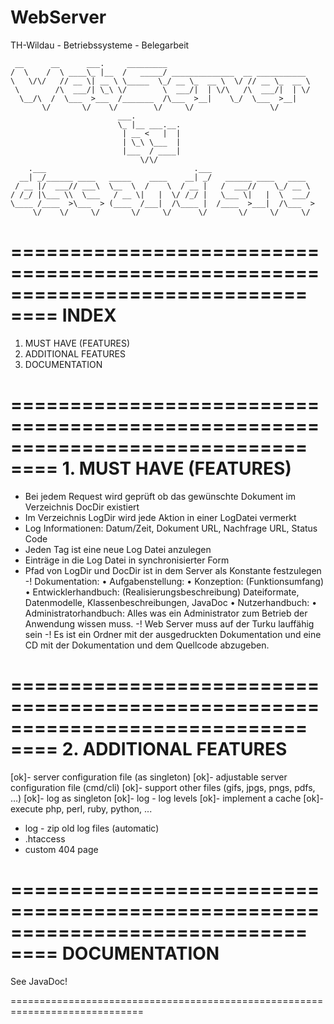 WebServer
=========
TH-Wildau - Betriebssysteme - Belegarbeit

	 __      __      ___.     _________                                
	/  \    /  \ ____\_ |__  /   _____/ ______________  __ ___________ 
	\   \/\/   // __ \| __ \ \_____  \_/ __ \_  __ \  \/ // __ \_  __ \
	 \        /\  ___/| \_\ \/        \  ___/|  | \/\   /\  ___/|  | \/
	  \__/\  /  \___  >___  /_______  /\___  >__|    \_/  \___  >__|   
	       \/       \/    \/        \/     \/                 \/       
							___.          
							\_ |__ ___.__.  
							 | __ <   |  | 
							 | \_\ \___  | 
							 |___  / ____|
							     \/\/      
	    .___                                 .___                       
	  __| _/______ ____   _____    ____    __| _/   ______ ____   ____  
	 / __ |/  ___// ___\  \__  \  /    \  / __ |   /  ___//    \_/ __ \ 
	/ /_/ |\___ \\  \___   / __ \|   |  \/ /_/ |   \___ \|   |  \  ___/ 
	\____ /____  >\___  > (____  /___|  /\____ |  /____  >___|  /\___  >
	     \/    \/     \/       \/     \/      \/       \/     \/     \/ 

=============================================================================
==== INDEX
=============================================================================
1. MUST HAVE (FEATURES)
2. ADDITIONAL FEATURES
3. DOCUMENTATION

=============================================================================
==== 1. MUST HAVE (FEATURES)
=============================================================================
- Bei jedem Request wird geprüft ob das gewünschte Dokument im Verzeichnis 
  DocDir existiert
- Im Verzeichnis LogDir wird jede Aktion in einer LogDatei vermerkt
- Log Informationen: Datum/Zeit, Dokument URL, Nachfrage URL, Status Code
- Jeden Tag ist eine neue Log Datei anzulegen
- Einträge in die Log Datei in synchronisierter Form
- Pfad von LogDir und DocDir ist in dem Server als Konstante festzulegen
-! Dokumentation:
	• Aufgabenstellung:
	• Konzeption: (Funktionsumfang)
	• Entwicklerhandbuch: (Realisierungsbeschreibung) Dateiformate, 
	  Datenmodelle, Klassenbeschreibungen, JavaDoc
	• Nutzerhandbuch:
	• Administratorhandbuch: Alles was ein Administrator zum Betrieb der 
	  Anwendung wissen muss.
-! Web Server muss auf der Turku lauffähig sein
-! Es ist ein Ordner mit der ausgedruckten Dokumentation und eine CD mit der 
   Dokumentation und dem Quellcode abzugeben.

=============================================================================
==== 2. ADDITIONAL FEATURES
=============================================================================
[ok]- server configuration file (as singleton)
[ok]- adjustable server configuration file (cmd/cli)
[ok]- support other files (gifs, jpgs, pngs, pdfs, …)
[ok]- log as singleton
[ok]- log - log levels
[ok]- implement a cache
[ok]- execute php, perl, ruby, python, ...
- log - zip old log files (automatic)
- .htaccess
- custom 404 page

=============================================================================
==== DOCUMENTATION
=============================================================================
See JavaDoc!

=============================================================================
